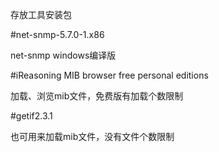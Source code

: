 
存放工具安装包 

#net-snmp-5.7.0-1.x86

net-snmp windows编译版

#iReasoning MIB browser free personal editions

加载、浏览mib文件，免费版有加载个数限制

#getif2.3.1

也可用来加载mib文件，没有文件个数限制


